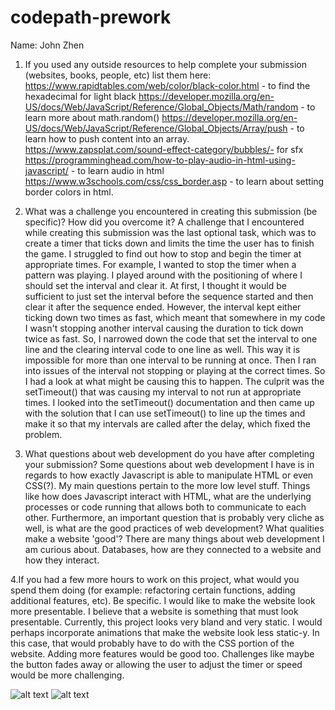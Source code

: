 # codepath-prework

Name: John Zhen

1. If you used any outside resources to help complete your submission (websites, books, people, etc) list them here:
https://www.rapidtables.com/web/color/black-color.html - to find the hexadecimal for light black
https://developer.mozilla.org/en-US/docs/Web/JavaScript/Reference/Global_Objects/Math/random - to learn more about math.random()
https://developer.mozilla.org/en-US/docs/Web/JavaScript/Reference/Global_Objects/Array/push - to learn how to push content into an array.
https://www.zapsplat.com/sound-effect-category/bubbles/- for sfx
https://programminghead.com/how-to-play-audio-in-html-using-javascript/ - to learn audio in html
https://www.w3schools.com/css/css_border.asp - to learn about setting border colors in html.

2. What was a challenge you encountered in creating this submission (be specific)? How did you overcome it?
A challenge that I encountered while creating this submission was the last optional task, which was to create a timer that ticks down and limits the time the user has to finish the game.
I struggled to find out how to stop and begin the timer at appropriate times. For example, I wanted to stop the timer when a pattern was playing. I played around with the positioning of
where I should set the interval and clear it. At first, I thought it would be sufficient to just set the interval before the sequence started and then clear it after the sequence ended.
However, the interval kept either ticking down two times as fast, which meant that somewhere in my code I wasn't stopping another interval causing the duration to tick down twice as fast.
So, I narrowed down the code that set the interval to one line and the clearing interval code to one line as well. This way it is impossible for more than one interval to be running at once.
Then I ran into issues of the interval not stopping or playing at the correct times. So I had a look at what might be causing this to happen. The culprit was the setTimeout() that was causing
my interval to not run at appropriate times. I looked into the setTimeout() documentation and then came up with the solution that I can use setTimeout() to line up the times and make it 
so that my intervals are called after the delay, which fixed the problem.

3. What questions about web development do you have after completing your submission?
Some questions about web development I have is in regards to how exactly Javascript is able to manipulate HTML or even CSS(?). My main questions pertain to the more low level stuff. Things like
how does Javascript interact with HTML, what are the underlying processes or code running that allows both to communicate to each other. Furthermore, an important question that is probably
very cliche as well, is what are the good practices of web development? What qualities make a website 'good'? There are many things about web development I am curious about. Databases, how
are they connected to a website and how they interact.

4.If you had a few more hours to work on this project, what would you spend them doing (for example: refactoring certain functions, adding additional features, etc). Be specific.
I would like to make the website look more presentable. I believe that a website is something that must look presentable. Currently, this project looks very bland and very static. I would
perhaps incorporate animations that make the website look less static-y. In this case, that would probably have to do with the CSS portion of the website. Adding more features would be good too.
Challenges like maybe the button fades away or allowing the user to adjust the timer or speed would be more challenging.

![alt text](http://g.recordit.co/Cktfvd97B9.gif)
![alt text](http://g.recordit.co/5JBxNACy2f.gif)
